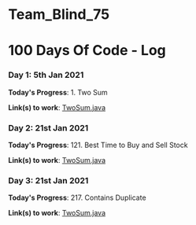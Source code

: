 # Team_Blind_75
# 100 Days Of Code - Log

### Day 1: 5th Jan 2021

**Today's Progress**: 1. Two Sum

**Link(s) to work**: [TwoSum.java](https://github.com/TheGaneshkumawat/Team_Blind_75/blob/main/src/com/example/blind/TwoSum.java)

### Day 2: 21st Jan 2021

**Today's Progress**: 121. Best Time to Buy and Sell Stock

**Link(s) to work**: [TwoSum.java](https://github.com/TheGaneshkumawat/Team_Blind_75/blob/main/src/com/example/blind/Maxprofit.java)

### Day 3: 21st Jan 2021

**Today's Progress**: 217. Contains Duplicate

**Link(s) to work**: [TwoSum.java](https://github.com/TheGaneshkumawat/Team_Blind_75/blob/main/src/com/example/blind/ContainsDuplicate.java)
